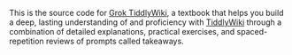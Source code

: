 This is the source code for [Grok TiddlyWiki](https://groktiddlywiki.com/read),
a textbook that helps you build a deep, lasting understanding of and
proficiency with [TiddlyWiki](https://tiddlywiki.com) through a combination of
detailed explanations, practical exercises, and spaced-repetition reviews of
prompts called takeaways.
